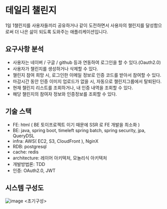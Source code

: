 # 데일리 챌린지

1일 1챌린지를 사용자들끼리 공유하거나 같이 도전하면서 사용자의 챌린지를 달성함으로써 더 나은 삶이 되도록 도와주는 애플리케이션입니다.

## 요구사항 분석
- 사용자는 네이버 / 구글 / github 등과 연동하여 로그인을 할 수 있다.(Oauth2.0)
- 사용자가 챌린지를 생성하거나 삭제할 수 있다.
- 챌린지 참여 희망 시, 로그인한 이메일 정보로 인증 코드를 받아서 참여할 수 있다.
- 마감시간 동안 인증 이미지 업로드가 없을 시, 자동으로 챌린지그룹에서 탈퇴된다.
- 현재 챌린지 리스트를 조회하거나, 내 인증 내역을 조회할 수 있다.
- 해당 챌린지의 참여자 정보와 인증정보를 조회할 수 있다.
## 기술 스택
- FE: html ( BE 토이프로젝트 이기 때문에 SSR 로 FE 개발을 최소화 )
- BE: java, spring boot, timeleft spring batch, spring security, jpa, QueryDSL
- infra: AWS( EC2, S3, CloudFront ), NginX
- RDB: postgresql
- cache: redis
- architecture: 레이어 아키텍처, 모놀리식 아키텍처
- 개발방법론: TDD
- 인증: OAuth2.0, JWT

## 시스템 구성도

![image](https://github.com/Mindecco/Daily-Challenge-Backend/assets/123062528/3e4a61ce-9332-46c1-bb81-ef0ae3fcb5d1)
<초기구성>



